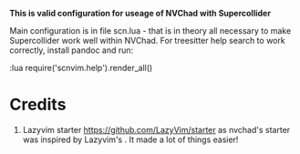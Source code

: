 **This is valid configuration for useage of NVChad with Supercollider**

Main configuration is in file scn.lua - that is in theory all necessary to make Supercollider work well within NVChad.
For treesitter help search to work correctly, install pandoc and run:

:lua require('scnvim.help').render_all()

# Credits

1) Lazyvim starter https://github.com/LazyVim/starter as nvchad's starter was inspired by Lazyvim's . It made a lot of things easier!
